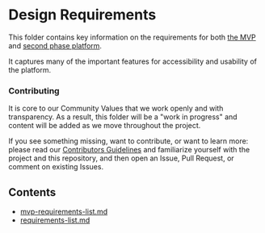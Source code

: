 # Design Requirements 

This folder contains key information on the requirements for both [the MVP](https://github.com/alan-turing-institute/AutisticaCitizenScience/blob/master/platform-designs/platform-requirements/mvp-requirements-list.md) and [second phase platform](https://github.com/alan-turing-institute/AutisticaCitizenScience/blob/master/platform-designs/platform-requirements/requirements-list.md).

It captures many of the important features for accessibility and usability of the platform. 

### Contributing

It is core to our Community Values that we work openly and with transparency. As a result, this folder will be a "work in progress" and content will be added as we move throughout the project.

If you see something missing, want to contribute, or want to learn more: please read our [Contributors Guidelines](https://github.com/alan-turing-institute/AutisticaCitizenScience/blob/master/.github/CONTRIBUTING.md) and familiarize yourself with the project and this repository, and then open an Issue, Pull Request, or comment on existing Issues. 

## Contents
* [mvp-requirements-list.md](/requirements-list.md)
* [requirements-list.md](/requirements-list.md)
